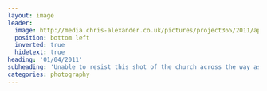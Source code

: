 ```yaml
---
layout: image
leader:
  image: http://media.chris-alexander.co.uk/pictures/project365/2011/apr/01/010411.jpg
  position: bottom left
  inverted: true
  hidetext: true
heading: '01/04/2011'
subheading: 'Unable to resist this shot of the church across the way as the sun had just set'
categories: photography
---
```


